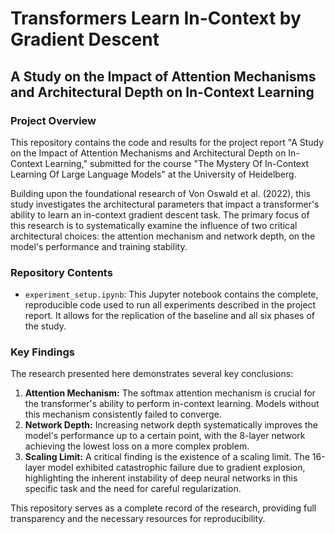 # Transformers Learn In-Context by Gradient Descent

## A Study on the Impact of Attention Mechanisms and Architectural Depth on In-Context Learning

### **Project Overview**

This repository contains the code and results for the project report "A Study on the Impact of Attention Mechanisms and Architectural Depth on In-Context Learning," submitted for the course "The Mystery Of In-Context Learning Of Large Language Models" at the University of Heidelberg.

Building upon the foundational research of Von Oswald et al. (2022), this study investigates the architectural parameters that impact a transformer's ability to learn an in-context gradient descent task. The primary focus of this research is to systematically examine the influence of two critical architectural choices: the attention mechanism and network depth, on the model's performance and training stability.

### **Repository Contents**

* `experiment_setup.ipynb`: This Jupyter notebook contains the complete, reproducible code used to run all experiments described in the project report. It allows for the replication of the baseline and all six phases of the study.


### **Key Findings**

The research presented here demonstrates several key conclusions:

1.  **Attention Mechanism:** The softmax attention mechanism is crucial for the transformer's ability to perform in-context learning. Models without this mechanism consistently failed to converge.
2.  **Network Depth:** Increasing network depth systematically improves the model's performance up to a certain point, with the 8-layer network achieving the lowest loss on a more complex problem.
3.  **Scaling Limit:** A critical finding is the existence of a scaling limit. The 16-layer model exhibited catastrophic failure due to gradient explosion, highlighting the inherent instability of deep neural networks in this specific task and the need for careful regularization.

This repository serves as a complete record of the research, providing full transparency and the necessary resources for reproducibility.
